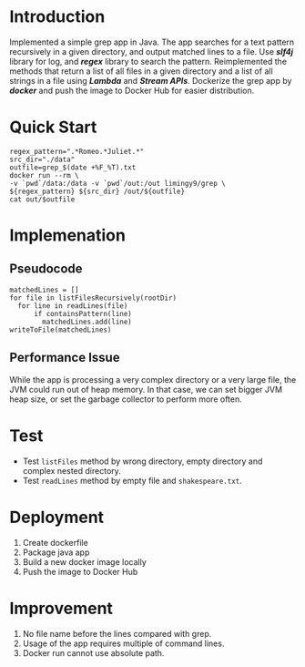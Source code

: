 # Introduction
Implemented a simple grep app in Java.
The app searches for a text pattern recursively in a given directory,
and output matched lines to a file. Use ***slf4j*** library for log,
and ***regex*** library to search the pattern.
Reimplemented the methods that return a list of all files in a given directory
and a list of all strings in a file using ***Lambda*** and ***Stream APIs***.
Dockerize the grep app by ***docker*** and push the image to Docker Hub for easier distribution.


# Quick Start
```
regex_pattern=".*Romeo.*Juliet.*"
src_dir="./data"
outfile=grep_$(date +%F_%T).txt
docker run --rm \
-v `pwd`/data:/data -v `pwd`/out:/out limingy9/grep \
${regex_pattern} ${src_dir} /out/${outfile}
cat out/$outfile
```

# Implemenation
## Pseudocode
```
matchedLines = []
for file in listFilesRecursively(rootDir)
  for line in readLines(file)
      if containsPattern(line)
        matchedLines.add(line)
writeToFile(matchedLines)
```

## Performance Issue
While the app is processing a very complex directory or a very large file,
the JVM could run out of heap memory. In that case, we can set bigger JVM heap size,
or set the garbage collector to perform more often.


# Test
- Test `listFiles` method by wrong directory, empty directory and complex nested directory.
- Test `readLines` method by empty file and `shakespeare.txt`.

# Deployment
1. Create dockerfile
2. Package java app
3. Build a new docker image locally
4. Push the image to Docker Hub

# Improvement
1. No file name before the lines compared with grep.
2. Usage of the app requires multiple of command lines.
3. Docker run cannot use absolute path.